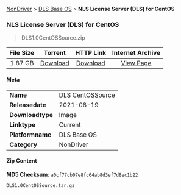
[NonDriver](/README.md)  >  [DLS Base OS](/index/NonDriver/DLS_Base_OS.md)  >  **NLS License Server (DLS) for CentOS**


###    NLS License Server (DLS) for CentOS

> DLS1.0CentOSSource.zip   


| **File Size** | **Torrent**  | **HTTP Link** | **Internet Archive** |
|:-------------:|:------------:|:-------------:|:--------------------:|
| 1.87 GB |  [Download](https://archive.org/download/nvgpu_DLS1.0CentOSSource.zip/nvgpu_DLS1.0CentOSSource.zip_archive.torrent)       | [Download](https://archive.org/compress/nvgpu_DLS1.0CentOSSource.zip) | [View Page](https://archive.org/details/nvgpu_DLS1.0CentOSSource.zip)       |

#### Meta

<table>
<tr><td><strong>Name</strong></td><td>DLS CentOSSource</td></tr>
<tr><td><strong>Releasedate</strong></td><td>2021-08-19</td></tr>
<tr><td><strong>Downloadtype</strong></td><td>Image</td></tr>
<tr><td><strong>Linktype</strong></td><td>Current</td></tr>
<tr><td><strong>Platformname</strong></td><td>DLS Base OS</td></tr>
<tr><td><strong>Category</strong></td><td>NonDriver</td></tr>
</table>

#### Zip Content

**MD5 Checksum**: `a0cf77cb07e8fc64ab8d3ef7d8ec1b22`

```text
DLS1.0CentOSSource.tar.gz
```